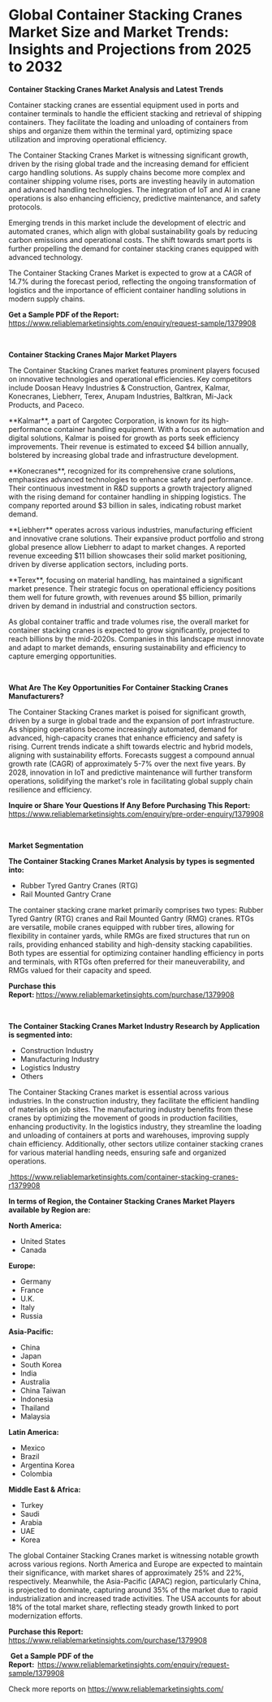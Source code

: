 <p><h1>Global Container Stacking Cranes Market Size and Market Trends: Insights and Projections from 2025 to 2032</h1></p><p><strong>Container Stacking Cranes Market Analysis and Latest Trends</strong></p>
<p><p>Container stacking cranes are essential equipment used in ports and container terminals to handle the efficient stacking and retrieval of shipping containers. They facilitate the loading and unloading of containers from ships and organize them within the terminal yard, optimizing space utilization and improving operational efficiency.</p><p>The Container Stacking Cranes Market is witnessing significant growth, driven by the rising global trade and the increasing demand for efficient cargo handling solutions. As supply chains become more complex and container shipping volume rises, ports are investing heavily in automation and advanced handling technologies. The integration of IoT and AI in crane operations is also enhancing efficiency, predictive maintenance, and safety protocols.</p><p>Emerging trends in this market include the development of electric and automated cranes, which align with global sustainability goals by reducing carbon emissions and operational costs. The shift towards smart ports is further propelling the demand for container stacking cranes equipped with advanced technology.</p><p>The Container Stacking Cranes Market is expected to grow at a CAGR of 14.7% during the forecast period, reflecting the ongoing transformation of logistics and the importance of efficient container handling solutions in modern supply chains.</p></p>
<p><strong>Get a Sample PDF of the Report:&nbsp;</strong> <a href="https://www.reliablemarketinsights.com/enquiry/request-sample/1379908?utm_campaign=2884&utm_medium=2&utm_source=Github&utm_content=ia&utm_term=24022025&utm_id=container-stacking-cranes">https://www.reliablemarketinsights.com/enquiry/request-sample/1379908</a></p>
<p>&nbsp;</p>
<p><strong>Container Stacking Cranes Major Market Players</strong></p>
<p><p>The Container Stacking Cranes market features prominent players focused on innovative technologies and operational efficiencies. Key competitors include Doosan Heavy Industries & Construction, Gantrex, Kalmar, Konecranes, Liebherr, Terex, Anupam Industries, Baltkran, Mi-Jack Products, and Paceco.</p><p>**Kalmar**, a part of Cargotec Corporation, is known for its high-performance container handling equipment. With a focus on automation and digital solutions, Kalmar is poised for growth as ports seek efficiency improvements. Their revenue is estimated to exceed $4 billion annually, bolstered by increasing global trade and infrastructure development.</p><p>**Konecranes**, recognized for its comprehensive crane solutions, emphasizes advanced technologies to enhance safety and performance. Their continuous investment in R&D supports a growth trajectory aligned with the rising demand for container handling in shipping logistics. The company reported around $3 billion in sales, indicating robust market demand.</p><p>**Liebherr** operates across various industries, manufacturing efficient and innovative crane solutions. Their expansive product portfolio and strong global presence allow Liebherr to adapt to market changes. A reported revenue exceeding $11 billion showcases their solid market positioning, driven by diverse application sectors, including ports.</p><p>**Terex**, focusing on material handling, has maintained a significant market presence. Their strategic focus on operational efficiency positions them well for future growth, with revenues around $5 billion, primarily driven by demand in industrial and construction sectors.</p><p>As global container traffic and trade volumes rise, the overall market for container stacking cranes is expected to grow significantly, projected to reach billions by the mid-2020s. Companies in this landscape must innovate and adapt to market demands, ensuring sustainability and efficiency to capture emerging opportunities.</p></p>
<p>&nbsp;</p>
<p><strong>What Are The Key Opportunities For Container Stacking Cranes Manufacturers?</strong></p>
<p><p>The Container Stacking Cranes market is poised for significant growth, driven by a surge in global trade and the expansion of port infrastructure. As shipping operations become increasingly automated, demand for advanced, high-capacity cranes that enhance efficiency and safety is rising. Current trends indicate a shift towards electric and hybrid models, aligning with sustainability efforts. Forecasts suggest a compound annual growth rate (CAGR) of approximately 5-7% over the next five years. By 2028, innovation in IoT and predictive maintenance will further transform operations, solidifying the market's role in facilitating global supply chain resilience and efficiency.</p></p>
<p><strong>Inquire or Share Your Questions If Any Before Purchasing This Report:</strong> <a href="https://www.reliablemarketinsights.com/enquiry/pre-order-enquiry/1379908?utm_campaign=2884&utm_medium=2&utm_source=Github&utm_content=ia&utm_term=24022025&utm_id=container-stacking-cranes">https://www.reliablemarketinsights.com/enquiry/pre-order-enquiry/1379908</a></p>
<p>&nbsp;</p>
<p><strong>Market Segmentation</strong></p>
<p><strong>The Container Stacking Cranes Market Analysis by types is segmented into:</strong></p>
<p><ul><li>Rubber Tyred Gantry Cranes (RTG)</li><li>Rail Mounted Gantry Crane</li></ul></p>
<p><p>The container stacking crane market primarily comprises two types: Rubber Tyred Gantry (RTG) cranes and Rail Mounted Gantry (RMG) cranes. RTGs are versatile, mobile cranes equipped with rubber tires, allowing for flexibility in container yards, while RMGs are fixed structures that run on rails, providing enhanced stability and high-density stacking capabilities. Both types are essential for optimizing container handling efficiency in ports and terminals, with RTGs often preferred for their maneuverability, and RMGs valued for their capacity and speed.</p></p>
<p><strong>Purchase this Report:&nbsp;</strong><a href="https://www.reliablemarketinsights.com/purchase/1379908?utm_campaign=2884&utm_medium=2&utm_source=Github&utm_content=ia&utm_term=24022025&utm_id=container-stacking-cranes">https://www.reliablemarketinsights.com/purchase/1379908</a></p>
<p>&nbsp;</p>
<p><strong>The Container Stacking Cranes Market Industry Research by Application is segmented into:</strong></p>
<p><ul><li>Construction Industry</li><li>Manufacturing Industry</li><li>Logistics Industry</li><li>Others</li></ul></p>
<p><p>The Container Stacking Cranes market is essential across various industries. In the construction industry, they facilitate the efficient handling of materials on job sites. The manufacturing industry benefits from these cranes by optimizing the movement of goods in production facilities, enhancing productivity. In the logistics industry, they streamline the loading and unloading of containers at ports and warehouses, improving supply chain efficiency. Additionally, other sectors utilize container stacking cranes for various material handling needs, ensuring safe and organized operations.</p></p>
<p><a href="https://www.reliablemarketinsights.com/container-stacking-cranes-r1379908?utm_campaign=2884&utm_medium=2&utm_source=Github&utm_content=ia&utm_term=24022025&utm_id=container-stacking-cranes">&nbsp;https://www.reliablemarketinsights.com/container-stacking-cranes-r1379908</a></p>
<p><strong>In terms of Region, the Container Stacking Cranes Market Players available by Region are:</strong></p>
<p>
    <p> <strong> North America: </strong>
        <ul>
            <li>United States</li>
            <li>Canada</li>
        </ul>
        </p> 
    <p> <strong> Europe: </strong>
        <ul>
            <li>Germany</li>
            <li>France</li>
            <li>U.K.</li>
            <li>Italy</li>
            <li>Russia</li>
        </ul>
        </p> 
    <p> <strong> Asia-Pacific: </strong>
        <ul>
            <li>China</li>
            <li>Japan</li>
            <li>South Korea</li>
            <li>India</li>
            <li>Australia</li>
            <li>China Taiwan</li>
            <li>Indonesia</li>
            <li>Thailand</li>
            <li>Malaysia</li>
        </ul>
        </p> 
    <p> <strong> Latin America: </strong>
        <ul>
            <li>Mexico</li>
            <li>Brazil</li>
            <li>Argentina Korea</li>
            <li>Colombia</li>
        </ul>
        </p> 
    <p> <strong> Middle East & Africa: </strong>
        <ul>
            <li>Turkey</li>
            <li>Saudi</li>
            <li>Arabia</li>
            <li>UAE</li>
            <li>Korea</li>
        </ul>
    </p>
    </p>
<p><p>The global Container Stacking Cranes market is witnessing notable growth across various regions. North America and Europe are expected to maintain their significance, with market shares of approximately 25% and 22%, respectively. Meanwhile, the Asia-Pacific (APAC) region, particularly China, is projected to dominate, capturing around 35% of the market due to rapid industrialization and increased trade activities. The USA accounts for about 18% of the total market share, reflecting steady growth linked to port modernization efforts.</p></p>
<p><strong>Purchase this Report: </strong><a href="https://www.reliablemarketinsights.com/purchase/1379908?utm_campaign=2884&utm_medium=2&utm_source=Github&utm_content=ia&utm_term=24022025&utm_id=container-stacking-cranes">https://www.reliablemarketinsights.com/purchase/1379908</a></p>
<p>&nbsp;<strong>Get a Sample PDF of the Report:&nbsp;&nbsp;</strong><a href="https://www.reliablemarketinsights.com/enquiry/request-sample/1379908?utm_campaign=2884&utm_medium=2&utm_source=Github&utm_content=ia&utm_term=24022025&utm_id=container-stacking-cranes">https://www.reliablemarketinsights.com/enquiry/request-sample/1379908</a></p>
<p><strong></strong></p>
<p>Check more reports on <a href="https://www.reliablemarketinsights.com/?utm_campaign=2884&utm_medium=2&utm_source=Github&utm_content=ia&utm_term=24022025&utm_id=container-stacking-cranes">https://www.reliablemarketinsights.com/</a></p>